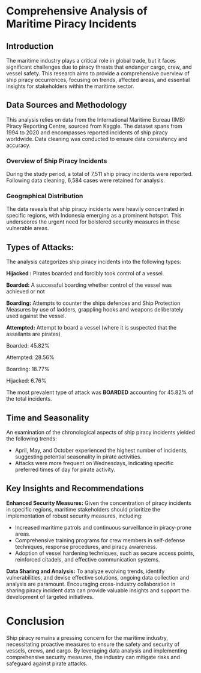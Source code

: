 # Comprehensive Analysis of Maritime Piracy Incidents

## Introduction
The maritime industry plays a critical role in global trade, but it faces significant challenges due to piracy threats that endanger cargo, crew, and vessel safety. This research aims to provide a comprehensive overview of ship piracy occurrences, focusing on trends, affected areas, and essential insights for stakeholders within the maritime sector.

## Data Sources and Methodology

This analysis relies on data from the International Maritime Bureau (IMB) Piracy Reporting Centre, sourced from Kaggle. The dataset spans from 1994 to 2020 and encompasses reported incidents of ship piracy worldwide. Data cleaning was conducted to ensure data consistency and accuracy.

### Overview of Ship Piracy Incidents
During the study period, a total of 7,511 ship piracy incidents were reported. Following data cleaning, 6,584 cases were retained for analysis.

### Geographical Distribution
The data reveals that ship piracy incidents were heavily concentrated in specific regions, with Indonesia emerging as a prominent hotspot. This underscores the urgent need for bolstered security measures in these vulnerable areas.

## Types of Attacks:

The analysis categorizes ship piracy incidents into the following types:

**Hijacked :** Pirates boarded and forcibly took control of a vessel.

**Boarded:** A successful boarding whether control of the vessel was achieved or not

**Boarding:** Attempts to counter the ships defences and Ship Protection Measures by use of ladders, grappling hooks and weapons deliberately used against the vessel.

**Attempted:** Attempt to board a vessel (where it is suspected that the assailants are pirates)


Boarded: 45.82%

Attempted: 28.56%

Boarding: 18.77%

Hijacked: 6.76%

The most prevalent type of attack was **BOARDED** accounting for 45.82% of the total incidents.

## Time and Seasonality

An examination of the chronological aspects of ship piracy incidents yielded the following trends:
- April, May, and October experienced the highest number of incidents, suggesting potential seasonality in pirate activities.
- Attacks were more frequent on Wednesdays, indicating specific preferred times of day for pirate activity.

## Key Insights and Recommendations

**Enhanced Security Measures:**
Given the concentration of piracy incidents in specific regions, maritime stakeholders should prioritize the implementation of robust security measures, including:
- Increased maritime patrols and continuous surveillance in piracy-prone areas.
- Comprehensive training programs for crew members in self-defense techniques, response procedures, and piracy awareness.
- Adoption of vessel hardening techniques, such as secure access points, reinforced citadels, and effective communication systems.

**Data Sharing and Analysis:**
To analyze evolving trends, identify vulnerabilities, and devise effective solutions, ongoing data collection and analysis are paramount. Encouraging cross-industry collaboration in sharing piracy incident data can provide valuable insights and support the development of targeted initiatives.

# Conclusion

Ship piracy remains a pressing concern for the maritime industry, necessitating proactive measures to ensure the safety and security of vessels, crews, and cargo. By leveraging data analysis and implementing comprehensive security measures, the industry can mitigate risks and safeguard against pirate attacks.
